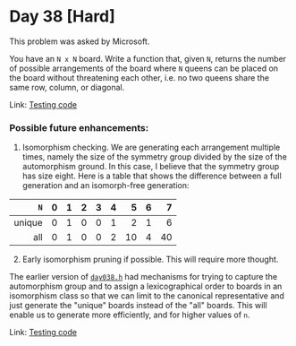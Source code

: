 # Day 38 \[Hard\]

This problem was asked by Microsoft.

You have an `N x N` board. Write a function that, given `N`, returns the number of possible arrangements of the board where
`N` queens can be placed on the board without threatening each other, i.e. no two queens share the same row, column, or diagonal.

Link: [Testing code](../../test/TestDay038.cpp)


### Possible future enhancements:

1. Isomorphism checking. We are generating each arrangement multiple times, namely the size of the
symmetry group divided by the size of the automorphism ground. In this case, I believe that the
symmetry group has size eight. Here is a table that shows the difference between a full generation
and an isomorph-free generation:

| `N`    | 0 | 1 | 2 | 3 | 4 |  5 | 6 |  7 |
|-------:|--:|--:|--:|--:|--:|---:|--:|---:|
| unique | 0 | 1 | 0 | 0 | 1 |  2 | 1 |  6 |
| all    | 0 | 1 | 0 | 0 | 2 | 10 | 4 | 40 |

2. Early isomorphism pruning if possible. This will require more thought.

The earlier version of [`day038.h`](day038.h) had mechanisms for trying to capture the automorphism group
and to assign a lexicographical order to boards in an isomorphism class so that we can limit to the
canonical representative and just generate the "unique" boards instead of the "all" boards. This will
enable us to generate more efficiently, and for higher values of `n`.

Link: [Testing code](../../test/TestDay038.cpp)